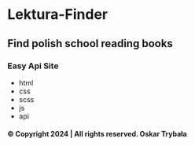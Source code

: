 # Lektura-Finder
## Find polish school reading books

### Easy Api Site 
- html
- css
- scss
- js
- api

#### © Copyright 2024 | All rights reserved. Oskar Trybała
